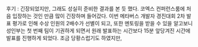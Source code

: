 후기 : 긴장되었지만, 그래도 성실히 준비한 결과를 본 듯 했다. 
코엑스 컨퍼런스룸에 처음 입장하는 것인 만큼 많이 긴장하며 들어갔다. 이번 메타버스 개발자 경진대회 2차 발표 평가로 인해 수상 인원의 2배수가 선별이 되고, 또한 멘토링을 받을 수 있을
알고보니 성인부는 첫 번째 팀이 기권하게 되면서 원래 발표하는 시간보다 15분 앞당겨진 시간에 발표를 진행하게 되었다. 조금 당황스럽기도 하였지만, 